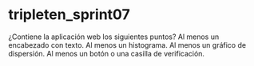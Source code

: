 # tripleten_sprint07
¿Contiene la aplicación web los siguientes puntos?
Al menos un encabezado con texto.
Al menos un histograma.
Al menos un gráfico de dispersión.
Al menos un botón o una casilla de verificación.